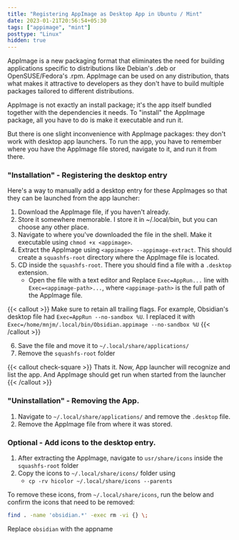 ```yaml
---
title: "Registering AppImage as Desktop App in Ubuntu / Mint"
date: 2023-01-21T20:56:54+05:30
tags: ["appimage", "mint"]
posttype: "Linux"
hidden: true
---
```


AppImage is a new packaging format that eliminates the need for building applications specific to distributions like Debian's .deb or OpenSUSE/Fedora's .rpm. AppImage can be used on any distribution, thats what makes it attractive to developers as they don't have to build multiple packages tailored to different distributions.

AppImage is not exactly an install package; it's the app itself bundled together with the dependencies it needs. To "install" the AppImage package, all you have to do is make it executable and run it.

But there is one slight inconvenience with AppImage packages: they don't work with desktop app launchers. To run the app, you have to remember where you have the AppImage file stored, navigate to it, and run it from there.

### "Installation" - Registering the desktop entry
Here's a way to manually add a desktop entry for these AppImages so that they can be launched from the app launcher:

1. Download the AppImage file, if you haven't already.
2. Store it somewhere memorable. I store it in ~/.local/bin, but you can choose any other place.
3. Navigate to where you've downloaded the file in the shell. Make it executable using `chmod +x <appimage>`.
4. Extract the AppImage using `<appimage> --appimage-extract`. This should create a `squashfs-root` directory where the AppImage file is located.
5. CD inside the `squashfs-root`. There you should find a file with a `.desktop` extension.
    - Open the file with a text editor and Replace `Exec=AppRun...` line with `Exec=<appimage-path>...`, where `<appimage-path>` is the full path of the AppImage file.

{{< callout >}}
Make sure to retain all trailing flags. For example, Obsidian's desktop file had `Exec=AppRun --no-sandbox %U`. I replaced it with `Exec=/home/mnjm/.local/bin/Obsidian.appimage --no-sandbox %U`
{{< /callout >}}

6. Save the file and move it to `~/.local/share/applications/`
7. Remove the `squashfs-root` folder

{{< callout check-square >}}
Thats it. Now, App launcher will recognize and list the app. And AppImage should get run when started from the launcher
{{< /callout >}}

### "Uninstallation" - Removing the App.

1. Navigate to `~/.local/share/applications/` and remove the `.desktop` file.
2. Remove the AppImage file from where it was stored.

### Optional - Add icons to the desktop entry.

1. After extracting the AppImage, navigate to `usr/share/icons` inside the `squashfs-root` folder
2. Copy the icons to `~/.local/share/icons/` folder using
    - `cp -rv hicolor ~/.local/share/icons --parents`

To remove these icons, from `~/.local/share/icons`, run the below and confirm the icons that need to be removed:
```bash
find . -name 'obsidian.*' -exec rm -vi {} \;
```
Replace `obsidian` with the appname
